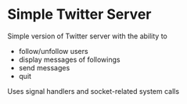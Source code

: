 # Simple Twitter Server

Simple version of Twitter server with the ability to 
* follow/unfollow users
* display messages of followings
* send messages
* quit

Uses signal handlers and socket-related system calls
